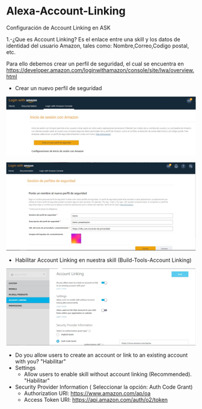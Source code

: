 # Alexa-Account-Linking
Configuración de Account Linking en ASK

1.-¿Que es Account Linking?
Es el enlace entre una skill y los datos de identidad del usuario Amazon, tales como: Nombre,Correo,Codigo postal, etc.

Para ello debemos crear un perfil de seguridad, el cual se encuentra en https://developer.amazon.com/loginwithamazon/console/site/lwa/overview.html

- Crear un nuevo perfil de seguridad

![Alt text](https://github.com/Oliv3rs/Alexa-Account-Linking/blob/master/imgs/LoginWithAmazon.JPG)

![Alt text](https://github.com/Oliv3rs/Alexa-Account-Linking/blob/master/imgs/perfilSeguridad.JPG)

- Habilitar Account Linking en nuestra skill (Build-Tools-Account Linking)

![Alt text](https://github.com/Oliv3rs/Alexa-Account-Linking/blob/master/imgs/accountLinking1.JPG)

  - Do you allow users to create an account or link to an existing account with you?    "Habilitar"
  - Settings
    - Allow users to enable skill without account linking (Recommended).   "Habilitar"
  - Security Provider Information ( Seleccionar la opción: Auth Code Grant)
      - Authorization URI:  https://www.amazon.com/ap/oa
      - Access Token URI:   https://api.amazon.com/auth/o2/token


